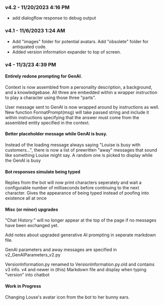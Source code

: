 ### **v4.2** - 11/20/2023 4:16 PM
- add dialogflow response to debug output 

### **v4.1** - 11/6/2023 1:24 AM

- Add "images" folder for potential avatars. Add "obsolete" folder for antiquated code. 
- Added version information expander to top of screen.

### **v4** - 11/3/23 4:39 PM

#### **Entirely redone prompting for GenAI.**  

Context is now assembled from a personality description, a background, and a knowledgebase. All three are embedded within a wrapper instruction to play a character using those three "parts".  

User message sent to GenAI is now wrapped around by instructions as well. New function FormatPrompt(msg) will take passed string and include it within instructions specifying that the answer must come from the assembled entity specified in the context.

#### **Better placeholder message while GenAI is busy.**

Instead of the loading message always saying "Louise is busy with customers...", there is now a list of prewritten "away" messages that sound like something Louise might say. A random one is picked to display while the GenAI is busy

#### **Bot responses simulate being typed**

Replies from the bot will now print characters seperately and wait a configurable number of milliseconds before continuing to the next character. Gives the appearance of being typed instead of poofing into existence all at once

#### **Misc (or minor) upgrades**
"Chat History:" will no longer appear at the top of the page if no messages have been exchanged yet.

Add notes about upgraded generative AI prompting in seperate markdown file.

GenAI parameters and away messages are specified in v2_GenAIParameters_v2.py

VersionInformation.py renamed to VersionInformation.py.old and contains v3 info. v4 and newer in (this) Markdown file and display when typing "version" into chatbot

#### **Work in Progress**
Changing Louse's avatar icon from the bot to her bunny ears.  